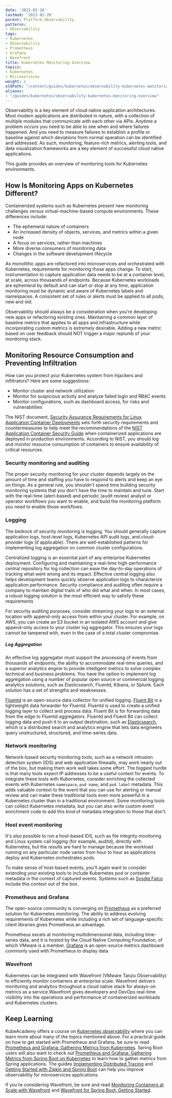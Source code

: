 ```yaml
---
date: '2021-02-26'
lastmod: '2021-02-26'
parent: Platform Observability
patterns:
- Observability
tags:
- Kubernetes
- Observability
- Prometheus
- Grafana
- Wavefront
title: Kubernetes Monitoring Overview
topics:
- Kubernetes
- Microservices
weight: 1
oldPath: "/content/guides/kubernetes/observability-kubernetes-monitoring-overview.md"
aliases:
- "/guides/kubernetes/observability-kubernetes-monitoring-overview"
---
```


Observability is a key element of cloud native application architectures. Most modern applications are distributed in nature, with a collection of multiple modules that communicate with each other via APIs. Anytime a problem occurs you need to be able to see when and where failures happened. And you need to measure failures to establish a profile or baseline against which deviations from normal operation can be identified and addressed. As such, monitoring, feature-rich metrics, alerting tools, and data visualization frameworks are a key element of successful cloud native applications.

This guide provides an overview of monitoring tools for Kubernetes environments.

## How Is Monitoring Apps on Kubernetes Different?

Containerized systems such as Kubernetes present new monitoring challenges versus virtual-machine-based compute environments. These differences include:

* The ephemeral nature of containers
* An increased density of objects, services, and metrics within a given node
* A focus on services, rather than machines
* More diverse consumers of monitoring data 
* Changes in the software development lifecycle

As monolithic apps are refactored into microservices and orchestrated with Kubernetes, requirements for monitoring those apps change. To start, instrumentation to capture application data needs to be at a container level, at scale, across thousands of endpoints. Because Kubernetes workloads are ephemeral by default and can start or stop at any time, application monitoring must be dynamic and aware of Kubernetes labels and namespaces. A consistent set of rules or alerts must be applied to all pods, new and old.

Observability should always be a consideration when you’re developing new apps or refactoring existing ones. Maintaining a common layer of baseline metrics that applies to all apps and infrastructure while incorporating custom metrics is extremely desirable. Adding a new metric based on user feedback should NOT trigger a major replumb of your monitoring stack.

## Monitoring Resource Consumption and Preventing Infiltration

How can you protect your Kubernetes system from hijackers and infiltrators? Here are some suggestions:

* Monitor cluster and network utilization
* Monitor for suspicious activity and analyze failed login and RBAC events
* Monitor configurations, such as dashboard access, for risks and vulnerabilities

The NIST document, [Security Assurance Requirements for Linux Application Container Deployments](https://nvlpubs.nist.gov/nistpubs/ir/2017/NIST.IR.8176.pdf) sets forth security requirements and countermeasures to help meet the recommendations of the [NIST Application Container Security Guide](https://csrc.nist.gov/publications/detail/sp/800-190/final) when containerized applications are deployed in production environments. According to NIST, you should log and monitor resource consumption of containers to ensure availability of critical resources.

### Security monitoring and auditing

The proper security monitoring for your cluster depends largely on the amount of time and staffing you have to respond to alerts and keep an eye on things. As a general rule, you shouldn't spend time building security monitoring systems that you don't have the time to maintain and tune. Start with the real-time \(alert-based\) and periodic \(audit review\) analyst or operator workflows you want to enable, and build the monitoring platform you need to enable those workflows.

### Logging

The bedrock of security monitoring is logging. You should generally capture application logs, host-level logs, Kubernetes API audit logs, and cloud-provider logs \(if applicable\). There are well-established patterns for implementing log aggregation on common cluster configurations.

Centralized logging is an essential part of any enterprise Kubernetes deployment. Configuring and maintaining a real-time high-performance central repository for log collection can ease the day-to-day operations of tracking what went wrong and its impact. Effective central logging also helps development teams quickly observe application logs to characterize application performance. Security compliance and auditing often require a company to maintain digital trails of who did what and when. In most cases, a robust logging solution is the most efficient way to satisfy these requirements

For security auditing purposes, consider streaming your logs to an external location with append-only access from within your cluster. For example, on AWS, you can create an S3 bucket in an isolated AWS account and give append-only access to your cluster log aggregator. This ensures your logs cannot be tampered with, even in the case of a total cluster compromise.

##### Log Aggregation

An effective log aggregator must support the processing of events from thousands of endpoints, the ability to accommodate real-time queries, and a superior analytics engine to provide intelligent metrics to solve complex technical and business problems. You have the option to implement log aggregation using a number of popular open source or commercial logging analytics solutions, such as Elasticsearch, Fluentd, Kibana, or Splunk. Each solution has a set of strengths and weaknesses. 

[Fluentd](https://www.fluentd.org) is an open-source data collector for unified logging. [Fluent Bit](https://fluentbit.io) is a lightweight data forwarder for Fluentd. Fluentd is used to create a unified logging layer to collect and process data. Fluent Bit is for forwarding data from the edge to Fluentd aggregators. Fluentd and Fluent Bit can collect logging data and push it to an output destination, such as [Elasticsearch](https://www.elastic.co), which is a distributed search and analytics engine that lets data engineers query unstructured, structured, and time-series data.

### Network monitoring

Network-based security monitoring tools, such as a network intrusion detection system \(IDS\) and web application firewalls, may work nearly out of the box, but making them work well takes some effort. The biggest hurdle is that many tools expect IP addresses to be a useful context for events. To integrate these tools with Kubernetes, consider enriching the collected events with Kubernetes `namespace`, `pod name`, and `pod label` metadata. This adds valuable context to the event that you can use for alerting or manual review and can make these traditional tools even more powerful in a Kubernetes cluster than in a traditional environment. Some monitoring tools can collect Kubernetes metadata, but you can also write custom event enrichment code to add this kind of metadata integration to those that don't. 

### Host event monitoring

It's also possible to run a host-based IDS, such as file integrity monitoring and Linux system call logging \(for example, auditd\), directly with Kubernetes, but the results are hard to manage because the workload running on any particular node varies from hour to hour as applications deploy and Kubernetes orchestrates pods.

To make sense of host-based events, you'll again want to consider extending your existing tools to include Kubernetes pod or container metadata in the context of captured events. Systems such as [Sysdig Falco](https://sysdig.com/opensource/falco/) include this context out of the box.

### Prometheus and Grafana

The open-source community is converging on [Prometheus](https://prometheus.io) as a preferred solution for Kubernetes monitoring. The ability to address evolving requirements of Kubernetes while including a rich set of language-specific client libraries gives Prometheus an advantage.

Prometheus excels at monitoring multidimensional data, including time-series data, and it is hosted by the Cloud Native Computing Foundation, of which VMware is a member. [Grafana](https://grafana.com) is an open-source metrics dashboard commonly used with Prometheus to display data. 

### Wavefront

Kubernetes can be integrated with Wavefront (VMware Tanzu Observability) to efficiently monitor containers at enterprise scale. Wavefront delivers monitoring and analytics throughout a cloud native stack for always-on metrics as a service.Wavefront gives developers and DevOps real-time visibility into the operations and performance of containerized workloads and Kubernetes clusters.

## Keep Learning

KubeAcademy offers a course on [Kubernetes observability](https://kube.academy/courses/introduction-to-observability) where you can learn more about many of the topics mentioned above. For a practical guide on how to get started with Prometheus and Grafana, be sure to read [Prometheus and Grafana: Gathering Metrics from Kubernetes](/guides/kubernetes/prometheus-grafana-p1/). Spring Boot users will also want to check out [Prometheus and Grafana: Gathering Metrics from Spring Boot on Kubernetes](/guides/spring/spring-prometheus/) to learn how to gather metrics from Spring applications. The guides [Implementing Distributed Tracing](/guides/microservices/distributed-tracing) and [Getting Started with Zipkin and Spring Boot](/guides/spring/spring-zipkin/) can help you improve observability for microservices applications.

If you’re considering Wavefront, be sure and read [Monitoring Containers at Scale with Wavefront](/guides/kubernetes/monitoring-at-scale-wavefront) and [Wavefront for Spring Boot: Getting Started](/guides/spring/spring-wavefront-gs/).